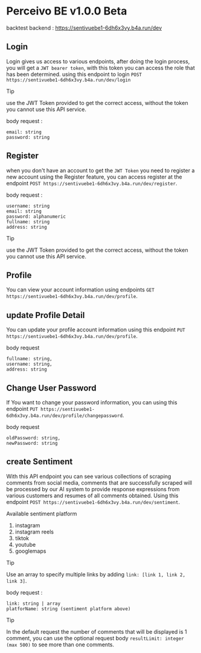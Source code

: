 # Perceivo BE v1.0.0 Beta
backtest backend : https://sentivuebe1-6dh6x3vy.b4a.run/dev

## Login
Login gives us access to various endpoints, after doing the login process, you will get a ```JWT bearer token```, with this token you can access the role that has been determined. using this endpoint to login
```POST https://sentivuebe1-6dh6x3vy.b4a.run/dev/login```

> [!TIP]
> use the JWT Token provided to get the correct access, without the token you cannot use this API service.

body request :
```
email: string
password: string
```

## Register
when you don't have an account to get the ```JWT Token``` you need to register a new account using the Register feature, you can access register at the endpoint ```POST https://sentivuebe1-6dh6x3vy.b4a.run/dev/register```.

body request :
```
username: string
email: string
password: alphanumeric
fullname: string
address: string
```

> [!TIP]
> use the JWT Token provided to get the correct access, without the token you cannot use this API service.

## Profile 
You can view your account information using endpoints ```GET https://sentivuebe1-6dh6x3vy.b4a.run/dev/profile```.

## update Profile Detail
You can update your profile account information using this endpoint ```PUT https://sentivuebe1-6dh6x3vy.b4a.run/dev/profile```.

body request
```
fullname: string,
username: string,
address: string
```

## Change User Password
If You want to change your password information, you can using this endpoint ```PUT https://sentivuebe1-6dh6x3vy.b4a.run/dev/profile/changepassword```.

body request
```
oldPassword: string,
newPassword: string
```

## create Sentiment
With this API endpoint you can see various collections of scraping comments from social media, comments that are successfully scraped will be processed by our AI system to provide response expressions from various customers and resumes of all comments obtained. Using this endpoint ```POST https://sentivuebe1-6dh6x3vy.b4a.run/dev/sentiment```.

Available sentiment platform
1. instagram
2. instagram reels
3. tiktok
4. youtube
5. googlemaps

> [!TIP]
> Use an array to specify multiple links by adding ```link: [link 1, link 2, link 3]```.
> 
body request :
```
link: string | array
platforName: string (sentiment platform above)
```

> [!TIP]
> In the default request the number of comments that will be displayed is 1 comment, you can use the optional request body ```resultLimit: integer (max 500)``` to see more than one comments.
